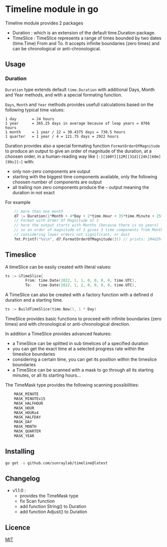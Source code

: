 # Timeline module in go

Timeline module provides 2 packages

- Duration : which is an extension of the default time.Duration package.
- TimeSlice : TimeSlice represents a range of times bounded by two dates (time.Time) From and To. It accepts infinite boundaries (zero times) and can be chronological or anti-chronological.

## Usage

### Duration 

`Duration` type extends default `time.Duration` with additional Days, Month and Year methods, and with a special formating function.

`Days`, ``Month`` and ``Year`` methods provides usefull calculations based on the following typical time values:

	1 day       = 24 hours
	1 year      = 365.25 days in average because of leap years = 8766 hours
	1 month     = 1 year / 12 = 30.4375 days = 730.5 hours
	1 quarter   = 1 year / 4 = 121.75 days = 2922 hours

Duration provides also a special formating function `FormatOrderOfMagnitude` to produce an output to give an order of magnitude of the duration, at a choosen order, in a human-reading way like ``[-][100Y][12M][31d][24h][60m][99s][~]`` with:

- only non-zero components are output
- starting with the biggest time components available, only the following choosen number of components are output
- all trailing non zero components produce the `~` output meaning the duration in not exact

For example 
```go 
	// more than one month
	d7 := Duration(1*Month + 4*Day + 2*time.Hour + 35*time.Minute + 25*time.Second)
    // Format with Order Of Magnitude of 3
    // here the output starts with Months (because there is no years)
    // so an order of magnitude of 3 gives 3 time components from Months: Month, Days, and Hours.
    // considering lower orders not significant, or dust
	fmt.Printf("%s\n", d7.FormatOrderOfMagnitude(3)) // prints: 1M4d2h~
```

## Timeslice

A timeSlice can be easily created with literal values:

```go
ts := &TimeSlice{
         From: time.Date(2022, 1, 1, 0, 0, 0, 0, time.UTC),
         To:   time.Date(2022, 1, 2, 0, 0, 0, 0, time.UTC),
```

A TimeSlice can also be created with a factory function with a defined d duration and a starting time.
```go
ts := BuildTimeSlice(time.Now(), 1 * Day)
```

TimeSlice provides basic functions to proceed with infinite boundaries (zero times) and with chronological or anti-chronological direction.

In addition a TimeSlice provides advanced features: 
- a TimeSlice can be splitted in sub timelices of a specified duration
- you can get the exact time at a selected progress rate within the timeslice boundaries
- considering a certain time, you can get its position within the timeslice boundaries
- a TimeSlice can be scanned with a mask to go through all its starting minutes, or all its starting hours...

The TimeMask type provides the following scanning possibilities:
```go
	MASK_MINUTE    
	MASK_MINUTEx15 
	MASK_HALFHOUR 
	MASK_HOUR      
	MASK_HOURx4    
	MASK_HALFDAY   
	MASK_DAY       
	MASK_MONTH     
	MASK_QUARTER   
	MASK_YEAR      
```

## Installing 

```bash 
go get -u github.com/sunraylab/timeline@latest
```

## Changelog

- v1.1.0 : 
  - provides the TimeMask type 
  - fix Scan function
  - add function String() to Duration
  - add function Adjust() to Duration

## Licence

[MIT](LICENSE)